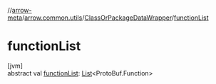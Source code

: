//[arrow-meta](../../../index.md)/[arrow.common.utils](../index.md)/[ClassOrPackageDataWrapper](index.md)/[functionList](function-list.md)

# functionList

[jvm]\
abstract val [functionList](function-list.md): [List](https://kotlinlang.org/api/latest/jvm/stdlib/kotlin.collections/-list/index.html)&lt;ProtoBuf.Function&gt;
